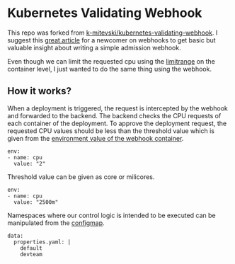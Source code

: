 # Kubernetes Validating Webhook
 This repo was forked from [k-mitevski/kubernetes-validating-webhook](https://github.com/k-mitevski/kubernetes-validating-webhook). I suggest this [great article](https://kmitevski.com/writing-a-kubernetes-validating-webhook-using-python/) for a newcomer on webhooks to get basic but valuable insight about writing a simple admission webhook. 

 Even though we can limit the requested cpu using the [limitrange](https://kubernetes.io/docs/tasks/administer-cluster/manage-resources/cpu-constraint-namespace/#create-a-limitrange-and-a-pod) on the container level, I just wanted to do the same thing using the webhook.

## How it works?
When a deployment is triggered, the request is intercepted by the webhook and forwarded to the backend. The backend checks the CPU requests of each container of the deployment. To approve the deployment request, the requested CPU values should be less than the threshold value which is given from the [environment value of the webhook container](resources/webhook-deploy.yaml).

```
env:
- name: cpu
  value: "2"
```
Threshold value can be given as core or milicores.
```
env:
- name: cpu
  value: "2500m"
```
Namespaces where our control logic is intended to be executed can be manipulated from the [configmap](resources/webhook-cm.yaml).
```
data:
  properties.yaml: |
    default
    devteam
```
